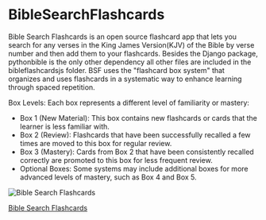# BibleSearchFlashcards

Bible Search Flashcards is an open source flashcard app that lets you search for any verses in the King James Version(KJV) of the Bible by verse number and then add them to your flashcards.
Besides the Django package, pythonbible is the only other dependency all other files are included in the bibleflashcardsjs folder. BSF uses the "flashcard box system" that organizes and uses flashcards in a systematic way to enhance learning through spaced repetition. 

Box Levels: Each box represents a different level of familiarity or mastery:

<ul><li>Box 1 (New Material): This box contains new flashcards or cards that the learner is less familiar with.</li>
<li>Box 2 (Review): Flashcards that have been successfully recalled a few times are moved to this box for regular review.</li>
<li>Box 3 (Mastery): Cards from Box 2 that have been consistently recalled correctly are promoted to this box for less frequent review.</li>
<li>Optional Boxes: Some systems may include additional boxes for more advanced levels of mastery, such as Box 4 and Box 5.</li>
</ul>

![Bible Search Flashcards](https://www.freesmartphoneapps.com/static/projects/images/BibleSearchFlashcards2.png "Bible Search Flashcards")

[Bible Search Flashcards](https://www.freesmartphoneapps.com/bibleflashcards/)



